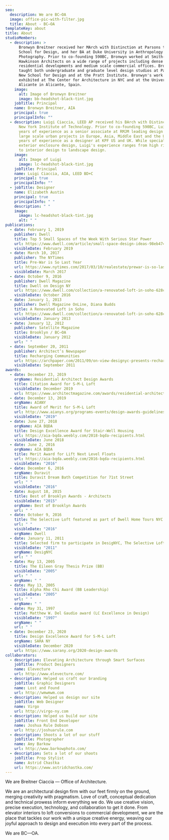 ```yaml
---
seo:
  description: We are BC–OA
  image: office-pic-with-filter.jpg
  title: About - BC–OA
templateKey: about
title: About
studioMembers:
  - description: >
      Bronwyn Breitner received her MArch with Distinction at Parsons the New
      School for Design, and her BA at Duke University in Anthropology and
      Photography. Prior to co-founding 590BC, Bronwyn worked at Smith-Miller +
      Hawkinson Architects on a wide range of projects including dense urban
      residential developments and medium scale commercial offices. Bronwyn has
      taught both undergraduate and graduate level design studios at Parsons the
      New School for Design and at the Pratt Institute. Bronwyn's work has been
      exhibited at The Center for Architecture in NYC and at the University of
      Alicante in Alicante, Spain.
    image:
      alt: Image of Bronwyn Breitner
      image: bb-headshot-black-tint.jpg
    jobTitle: Principal
    name: Bronwyn Breitner, AIA
    principal: true
    principalInfo: ""
  - description: Luigi Ciaccia, LEED AP received his BArch with Distinction from The
      New York Institute of Technology. Prior to co-founding 590BC, Luigi had 5
      years of experience as a senior associate at RMJM leading design teams on
      large scale urban projects in Europe, Asia, Middle East and the US, and 7
      years of experience as a designer at KPF US and UK. While specializing in
      exterior enclosure design, Luigi's experience ranges from high rise design
      to interior design to landscape design.
    image:
      alt: Image of Luigi
      image: lc-headshot-black-tint.jpg
    jobTitle: Principal
    name: Luigi Ciaccia, AIA, LEED BD+C
    principal: true
    principalInfo: ""
  - jobTitle: Designer
    name: Elizabeth Austin
    principal: true
    principalInfo: " "
    description: " "
    image:
      image: lc-headshot-black-tint.jpg
      alt: " "
publications:
  - date: February 1, 2019
    publisher: Dwell
    title: Top 5 Small Spaces of the Week With Serious Star Power
    url: https://www.dwell.com/article/small-space-design-ideas-98eb4748
    visibleDate: February 2019
  - date: March 10, 2017
    publisher: The NYTimes
    title: Pre-War is So Last Year
    url: https://www.nytimes.com/2017/03/10/realestate/prewar-is-so-last-year.html
    visibleDate: March 2017
  - date: October 9, 2016
    publisher: Dwell Magazine
    title: Dwell on Design NY
    url: https://www.dwell.com/collection/a-renovated-loft-in-soho-628c9992
    visibleDate: October 2016
  - date: January 1, 2013
    publisher: Dwell Magazine OnLine, Diana Budds
    title: A Renovated Loft in Soho
    url: https://www.dwell.com/collection/a-renovated-loft-in-soho-628c9992
    visibleDate: January 2013
  - date: January 12, 2012
    publisher: Satellite Magazine
    title: Brooklyn / BC—OA
    visibleDate: January 2012
    url: " "
  - date: September 20, 2011
    publisher: Architect’s Newspaper
    title: Recharging Communities
    url: https://archpaper.com/2011/09/on-view-designyc-presents-recharging-communities/
    visibleDate: September 2011
awards:
  - date: December 23, 2019
    orgName: Residential Architect Design Awards
    title: Citation Award for S-M-L Loft
    visibleDate: December 2019
    url: https://www.architectmagazine.com/awards/residential-architect-design-awards/the-winners-of-the-2019-residential-architect-design-awards_o
  - date: December 13, 2019
    orgName: AIANY
    title: Award of Merit for S-M-L Loft
    url: http://www.aianys.org/programs-events/design-awards-guidelines/2019-design-award-recipients/
    visibleDate: "2019"
  - date: June 27, 2018
    orgName: AIA BQDA
    title: Design Excellence Award for Stair-Well Housing
    url: https://aia-bqda.weebly.com/2018-bqda-recipients.html
    visibleDate: June 2018
  - date: June 2, 2016
    orgName: AIA BQDA
    title: Merit Award for Lift Next Level Floats
    url: https://aia-bqda.weebly.com/2016-bqda-recipients.html
    visibleDate: "2016"
  - date: December 6, 2016
    orgName: Duravit
    title: Duravit Dream Bath Competition for 71st Street
    url: " "
    visibleDate: "2016"
  - date: August 18, 2015
    title: Best of Brooklyn Awards - Architects
    visibleDate: "2015"
    orgName: Best of Brooklyn Awards
    url: " "
  - date: October 9, 2016
    title: The Selective Loft featured as part of Dwell Home Tours NYC
    url: " "
    visibleDate: "2016"
    orgName: Dwell
  - date: January 11, 2011
    title: Selected firm to participate in DesigNYC, The Selective Loft
    visibleDate: "2011"
    orgName: DesigNYC
    url: " "
  - date: May 13, 2005
    title: The Eileen Gray Thesis Prize (BB)
    visibleDate: "2005"
    url: " "
    orgName: " "
  - date: May 13, 2005
    title: Alpha Rho Chi Award (BB Leadership)
    visibleDate: "2005"
    url: " "
    orgName: " "
  - date: May 31, 1997
    title: Matthew W. Del Gaudio award (LC Excellence in Design)
    visibleDate: "1997"
    orgName: " "
    url: " "
  - date: December 23, 2020
    title: Design Excellence Award for S-M-L Loft
    orgName: SARA NY
    visibleDate: December 2020
    url: https://www.sarany.org/2020-design-awards
collaborators:
  - description: Elevating Architecture through Smart Surfaces
    jobTitle: Product Designers
    name: Elevecture
    url: http://www.elevecture.com/
  - description: Helped us craft our branding
    jobTitle: Graphic Designers
    name: Lost and Found
    url: http://wmwmwm.com
  - description: Helped us design our site
    jobTitle: Web Designer
    name: Virgo
    url: http://virgo-ny.com
  - description: Helped us build our site
    jobTitle: Front End Developer
    name: Joshua Rule Dobson
    url: http://joshuarule.com
  - description: Shoots a lot of our stuff
    jobTitle: Photographer
    name: Amy Barkow
    url: http://www.barkowphoto.com/
  - description: Sets a lot of our shoots
    jobTitle: Prop Stylist
    name: Astrid Chastka
    url: https://www.astridchastka.com/
---
```

We are Breitner Ciaccia — Office of Architecture. 

We are an architectural design firm with our feet firmly on the ground, merging creativity with pragmatism. Love of craft, conceptual dedication and technical prowess inform everything we do. We use creative vision, precise execution, technology, and collaboration to get it done. From elevator interiors to loft conversions to commercial development, we are the place that tackles our work with a unique creative energy, weaving our joyful approach to design and execution into every part of the process.

We are BC—OA.
